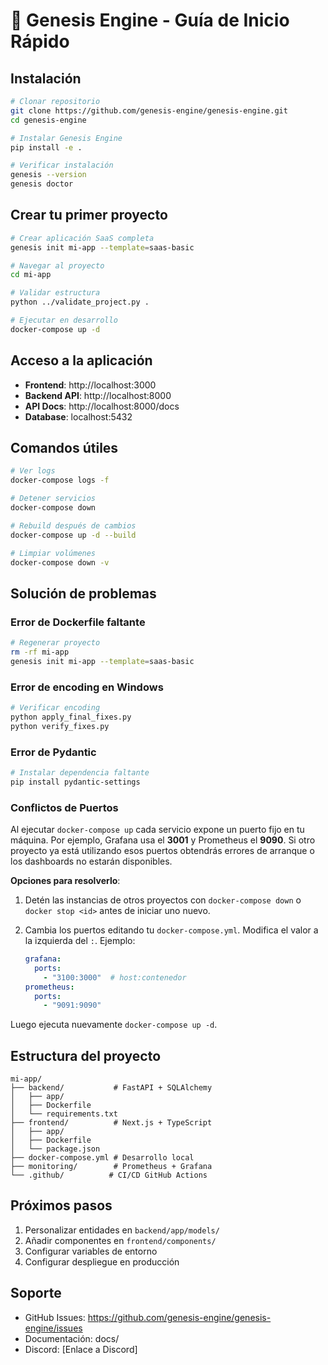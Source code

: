 # 🚀 Genesis Engine - Guía de Inicio Rápido

## Instalación

```bash
# Clonar repositorio
git clone https://github.com/genesis-engine/genesis-engine.git
cd genesis-engine

# Instalar Genesis Engine
pip install -e .

# Verificar instalación
genesis --version
genesis doctor
```

## Crear tu primer proyecto

```bash
# Crear aplicación SaaS completa
genesis init mi-app --template=saas-basic

# Navegar al proyecto
cd mi-app

# Validar estructura
python ../validate_project.py .

# Ejecutar en desarrollo
docker-compose up -d
```

## Acceso a la aplicación

- **Frontend**: http://localhost:3000
- **Backend API**: http://localhost:8000
- **API Docs**: http://localhost:8000/docs
- **Database**: localhost:5432

## Comandos útiles

```bash
# Ver logs
docker-compose logs -f

# Detener servicios
docker-compose down

# Rebuild después de cambios
docker-compose up -d --build

# Limpiar volúmenes
docker-compose down -v
```

## Solución de problemas

### Error de Dockerfile faltante
```bash
# Regenerar proyecto
rm -rf mi-app
genesis init mi-app --template=saas-basic
```

### Error de encoding en Windows
```bash
# Verificar encoding
python apply_final_fixes.py
python verify_fixes.py
```

### Error de Pydantic
```bash
# Instalar dependencia faltante
pip install pydantic-settings
```

### Conflictos de Puertos

Al ejecutar `docker-compose up` cada servicio expone un puerto fijo en tu
máquina. Por ejemplo, Grafana usa el **3001** y Prometheus el **9090**. Si otro
proyecto ya está utilizando esos puertos obtendrás errores de arranque o los
dashboards no estarán disponibles.

**Opciones para resolverlo**:

1. Detén las instancias de otros proyectos con `docker-compose down` o
   `docker stop <id>` antes de iniciar uno nuevo.
2. Cambia los puertos editando tu `docker-compose.yml`. Modifica el valor a la
   izquierda del `:`. Ejemplo:

   ```yaml
   grafana:
     ports:
       - "3100:3000"  # host:contenedor
   prometheus:
     ports:
       - "9091:9090"
   ```

Luego ejecuta nuevamente `docker-compose up -d`.


## Estructura del proyecto

```
mi-app/
├── backend/           # FastAPI + SQLAlchemy
│   ├── app/
│   ├── Dockerfile
│   └── requirements.txt
├── frontend/          # Next.js + TypeScript
│   ├── app/
│   ├── Dockerfile
│   └── package.json
├── docker-compose.yml # Desarrollo local
├── monitoring/        # Prometheus + Grafana
└── .github/          # CI/CD GitHub Actions
```

## Próximos pasos

1. Personalizar entidades en `backend/app/models/`
2. Añadir componentes en `frontend/components/`
3. Configurar variables de entorno
4. Configurar despliegue en producción

## Soporte

- GitHub Issues: https://github.com/genesis-engine/genesis-engine/issues
- Documentación: docs/
- Discord: [Enlace a Discord]
